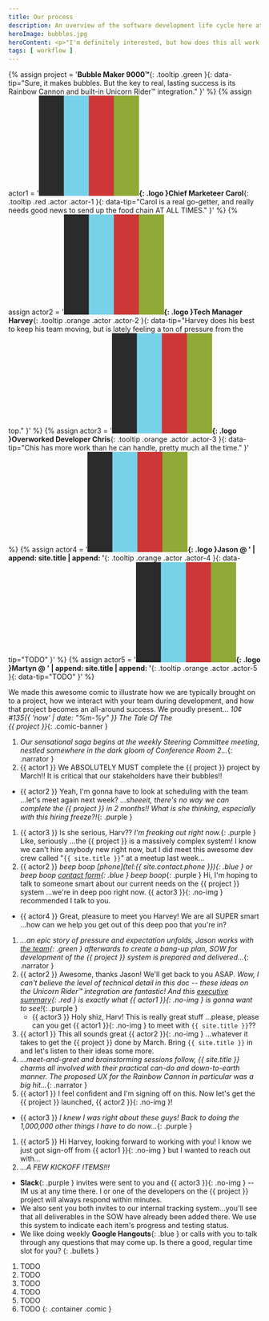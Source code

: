 ```yaml
---
title: Our process
description: An overview of the software development life cycle here at Socha Dev.
heroImage: bubbles.jpg
heroContent: <p>"I'm definitely interested, but how does this all work day-to-day to get my project done right, and done on time?"</p>
tags: [ workflow ]
---
```


{% assign project = '**Bubble Maker 9000&trade;**{: .tooltip .green }{: data-tip="Sure, it makes bubbles. But the key to real, lasting success is its Rainbow Cannon and built-in Unicorn Rider&trade; integration." }' %}
{% assign actor1 = '**![Chief Marketeer Carol](/assets/images/socha-dev.png){: .logo }Chief Marketeer Carol**{: .tooltip .red .actor .actor-1 }{: data-tip="Carol is a real go-getter, and really needs good news to send up the food chain AT ALL TIMES." }' %}
{% assign actor2 = '**![Tech Manager Harvey](/assets/images/socha-dev.png){: .logo }Tech Manager Harvey**{: .tooltip .orange .actor .actor-2 }{: data-tip="Harvey does his best to keep his team moving, but is lately feeling a ton of pressure from the top." }' %}
{% assign actor3 = '**![Overworked Developer Chris](/assets/images/socha-dev.png){: .logo }Overworked Developer Chris**{: .tooltip .orange .actor .actor-3 }{: data-tip="Chis has more work than he can handle, pretty much all the time." }' %}
{% assign actor4 = '**![Socha Dev](/assets/images/socha-dev.png){: .logo }Jason @ ' | append: site.title | append: '**{: .tooltip .orange .actor .actor-4 }{: data-tip="TODO" }' %}
{% assign actor5 = '**![Socha Dev](/assets/images/socha-dev.png){: .logo }Martyn @ ' | append: site.title | append: '**{: .tooltip .orange .actor .actor-5 }{: data-tip="TODO" }' %}

We made this awesome comic to illustrate how we are typically brought on to a
project, how we interact with your team during development, and how that project
becomes an all-around success. We proudly present...
_<span class="issue">
  <span class="numbers">
    <span class="price">10&cent;</span>
    <span class="date"><span class="number">#135</span>{{ 'now' | date: "%m-%y" }}</span>
  </span>
  <span class="publisher"></span>
 </span>
 <span class="title green">The Tale Of The<br>{{ project }}<span class="authority"></span></span>_{: .comic-banner }

1. _Our sensational saga begins at the weekly Steering Committee meeting, nestled somewhere in the dark gloom of Conference Room 2..._{: .narrator }
1. {{ actor1 }} We ABSOLUTELY MUST complete the {{ project }} project by March!!
  It is critical that our stakeholders have their bubbles!!
  * {{ actor2 }} Yeah, I'm gonna have to look at scheduling with the team ...let's
  meet again next week?
    _...sheeeit, there's no way we can complete the {{ project }} in 2 months!!
    What is she thinking, especially with this hiring freeze?!_{: .purple }
1.  {{ actor3 }} Is she serious, Harv?? _I'm freaking out right now._{: .purple }
Like, seriously ...the {{ project }} is a massively complex system! I know we
can't hire anybody new right now, but I did meet this awesome dev crew called
"`{{ site.title }}`" at a meetup last week...
1. {{ actor2 }} _beep boop [phone](tel:{{ site.contact.phone }}){: .blue } or
  beep boop [contact form](/#contact){: .blue } beep boop_{: .purple }
  Hi, I'm hoping to talk to someone smart about our current needs on the
  {{ project }} system ...we're in deep poo right now. {{ actor3 }}{: .no-img } recommended
  I talk to you.
  * {{ actor4 }} Great, pleasure to meet you Harvey! We are all
  SUPER smart ...how can we help you get out of this deep poo that you're in?
1. _...an epic story of pressure and expectation unfolds, Jason works with
[the team](/team){: .green } afterwards to create a bang-up plan, SOW for
development of the {{ project }} system is prepared and delivered..._{: .narrator }
1. {{ actor2 }} Awesome, thanks Jason! We'll get back to you ASAP. _Wow, I can't
believe the level of technical detail in this doc -- these ideas on the
Unicorn Rider&trade; integration are fantastic! And this
[executive summary](/executive-summary){: .red } is exactly what {{ actor1 }}{: .no-img }
is gonna want to see!_{: .purple }
      * {{ actor3 }} Holy shiz, Harv! This is really great stuff ...please, please
      can you get {{ actor1 }}{: .no-img } to meet with `{{ site.title }}`??
1. {{ actor1 }} This all sounds great {{ actor2 }}{: .no-img } ...whatever it takes to get
  the {{ project }} done by March. Bring `{{ site.title }}` in and let's
  listen to their ideas some more.
1. _...meet-and-greet and brainstorming sessions follow, {{ site.title }}
charms all involved with their practical can-do and down-to-earth manner. The
proposed UX for the Rainbow Cannon in particular was a big hit..._{: .narrator }
1. {{ actor1 }} I feel confident and I'm signing off on this. Now let's get the
{{ project }} launched, {{ actor2 }}{: .no-img }!
  * {{ actor3 }} _I knew I was right about these guys! Back to doing the 1,000,000
    other things I have to do now..._{: .purple }
1. {{ actor5 }} Hi Harvey, looking forward to working with you! I
  know we just got sign-off from {{ actor1 }}{: .no-img } but I wanted to reach out with...
1. _...A FEW KICKOFF ITEMS!!!_
* **Slack**{: .purple } invites were sent to you and {{ actor3 }}{: .no-img }
-- IM us at any time there. I or one of the developers on the {{ project }}
project will always respond within minutes.
* We also sent you both invites to our internal tracking system...you'll see
that all deliverables in the SOW have already been added there. We use this
system to indicate each item's progress and testing status.
* We like doing weekly **Google Hangouts**{: .blue } or calls with
you to talk through any questions that may come up. Is there a good, regular
time slot for you?
    {: .bullets }
1. TODO
1. TODO
1. TODO
1. TODO
1. TODO
1. TODO
{: .container .comic }